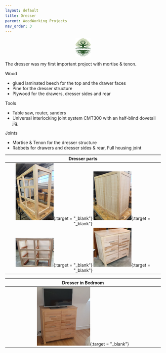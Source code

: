 ```yaml
---
layout: default
title: Dresser
parent: WoodWorking Projects
nav_order: 3
---
```

<center>
<img src="../media/Lignarius.png" width="10%" height="10%" align="middle"/>
</center>

The dresser was my first important project with mortise & tenon.

Wood
* glued laminated beech for the top and the drawer faces
* Pine for the dresser structure
* Plywood for the drawers, dresser sides and rear

Tools
* Table saw, router, sanders
* Universal interlocking joint system CMT300 with an half-blind dovetail jig,  

Joints
* Mortise & Tenon for the dresser structure
* Rabbets for drawers and dresser sides & rear, Full housing joint

|                                                                                                                                       Dresser parts                                                                                                                                       |
|:-----------------------------------------------------------------------------------------------------------------------------------------------------------------------------------------------------------------------------------------------------------------------------------------:|
|  [<img alt="image" height="25%" src="/media/Dresser.jpg" width="25%"/>](https://garlatti.github.io/media/Dresser.jpg){:target = "_blank"}  [<img alt="image" height="25%" src="/media/Dresser_2.jpg" width="25%"/>](https://garlatti.github.io/media/Dresser_2.jpg){:target = "_blank"}   | 
| [<img alt="image" height="25%" src="/media/Dresser_3.jpg" width="25%"/>](https://garlatti.github.io/media/Dresser_3.jpg){:target = "_blank"} [<img alt="image" height="25%" src="/media/Dresser_4.jpg" width="25%"/>](https://garlatti.github.io/media/Dresser_4.jpg){:target = "_blank"} | 

|                                                                     Dresser in Bedroom                                                                     |
|:----------------------------------------------------------------------------------------------------------------------------------------------------------:|  
| [<img alt="image" height="35%" src="/media/Dresser_0.jpg" width="35%"/>](https://garlatti.github.io/media/Dresser_0.jpg){:target = "_blank"} | 
